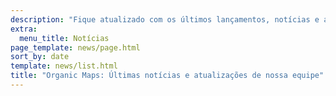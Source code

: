 ```yaml
---
description: "Fique atualizado com os últimos lançamentos, notícias e atualizações do Organic Maps"
extra:
  menu_title: Notícias
page_template: news/page.html
sort_by: date
template: news/list.html
title: "Organic Maps: Últimas notícias e atualizações de nossa equipe"
---
```

